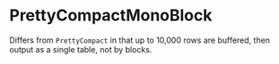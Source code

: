 # PrettyCompactMonoBlock

Differs from `PrettyCompact` in that up to 10,000 rows are buffered, then output as a single table, not by blocks.

